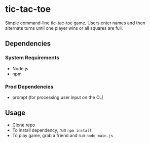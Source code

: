 # tic-tac-toe

Simple command-line tic-tac-toe game. Users enter names and then alternate turns until one player wins or all squares are full. 

## Dependencies
### System Requirements
* Node.js
* npm

### Prod Dependencies
* prompt (for processing user input on the CL)

## Usage
* Clone repo
* To install dependency, run ```npm install```
* To play game, grab a friend and run ```node main.js```
